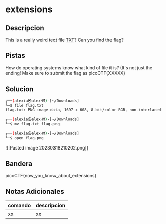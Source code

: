 # extensions

## Descripcion
This is a really weird text file [TXT](https://jupiter.challenges.picoctf.org/static/e7e5d188621ee705ceeb0452525412ef/flag.txt)? Can you find the flag?

## Pistas
How do operating systems know what kind of file it is? (It's not just the ending!
Make sure to submit the flag as picoCTF{XXXXX}

## Solucion 
```bash
┌──(alexia㉿alexHM)-[~/Downloads]
└─$ file flag.txt 
flag.txt: PNG image data, 1697 x 608, 8-bit/color RGB, non-interlaced
                                                                                
┌──(alexia㉿alexHM)-[~/Downloads]
└─$ mv flag.txt flag.png
                                                                                
┌──(alexia㉿alexHM)-[~/Downloads]
└─$ open flag.png    

```

![[Pasted image 20230318210202.png]]
## Bandera
picoCTF{now_you_know_about_extensions}

## Notas Adicionales 
|comando|descripcion|
|---|---|
|xx|xx|
